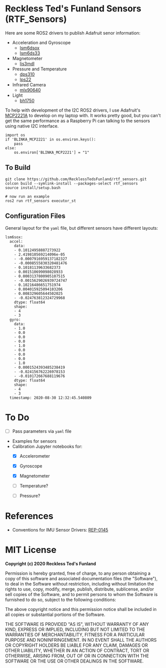 # Reckless Ted's Funland Sensors (RTF_Sensors)

Here are some ROS2 drivers to publish Adafruit senor information:

- Acceleration and Gyroscope
    - [lsm6dsox](https://www.adafruit.com/product/4517)
    - [lsm6ds33](https://www.adafruit.com/product/4485)
- Magnetometer
    - [lis3mdl](https://www.adafruit.com/product/4517)
- Pressure and Temperature
    - [dps310](https://www.adafruit.com/product/4494)
    - [lps22](https://www.adafruit.com/product/4633)
- Infrared Camera
    - [mlx90640](https://www.adafruit.com/product/4469)
- Light
    - [bh1750](https://www.adafruit.com/product/4681)

To help with development of the I2C ROS2 drivers, I use Adafruit's
[MCP2221A](https://www.adafruit.com/product/4471) to develop on my laptop with.
It works pretty good, but you can't get the same performance as a Raspberry Pi
can talking to the sensors using native I2C interface.

```
import os
if 'BLINKA_MCP2221' in os.environ.keys():
    pass
else:
    os.environ['BLINKA_MCP2221'] = "1"
```

## To Build

```
git clone https://github.com/RecklessTedsFunland/rtf_sensors.git
colcon build --symlink-install --packages-select rtf_sensors
source install/setup.bash

# now run an example
ros2 run rtf_sensors executor_st
```

## Configuration Files

General layout for the `yaml` file, but different sensors have different
layouts:

```
lsm6sox:
  accel:
    data:
    - 0.10124958887273922
    - 2.419810569214096e-05
    - -0.0007916959137182327
    - -0.0008555830320481476
    - 0.10181139633682373
    - 0.001510699098028933
    - 0.0003137800905107515
    - -0.0015629026939724747
    - 0.10216486651751974
    - 0.004015925094103206
    - 0.008329605644502025
    - -0.024763812324729968
    dtype: float64
    shape:
    - 4
    - 3
  gyro:
    data:
    - 1.0
    - 0.0
    - 0.0
    - 0.0
    - 1.0
    - 0.0
    - 0.0
    - 0.0
    - 1.0
    - 0.0001524393485238419
    - -0.024156762226978153
    - -0.010172667688119676
    dtype: float64
    shape:
    - 4
    - 3
  timestamp: 2020-08-30 12:32:45.540809
```

# To Do

- [ ] Pass parameters via `yaml` file
- Examples for sensors
- Calibration Jupyter notebooks for:
    - [x] Accelerometer
    - [x] Gyroscope
    - [x] Magnetometer
    - [ ] Temperature?
    - [ ] Pressure?


# References

- Conventions for IMU Sensor Drivers: [REP-0145](http://docs.ros.org/independent/api/rep/html/rep-0145.html)

# MIT License

**Copyright (c) 2020 Reckless Ted's Funland**

Permission is hereby granted, free of charge, to any person obtaining a copy
of this software and associated documentation files (the "Software"), to deal
in the Software without restriction, including without limitation the rights
to use, copy, modify, merge, publish, distribute, sublicense, and/or sell
copies of the Software, and to permit persons to whom the Software is
furnished to do so, subject to the following conditions:

The above copyright notice and this permission notice shall be included in all
copies or substantial portions of the Software.

THE SOFTWARE IS PROVIDED "AS IS", WITHOUT WARRANTY OF ANY KIND, EXPRESS OR
IMPLIED, INCLUDING BUT NOT LIMITED TO THE WARRANTIES OF MERCHANTABILITY,
FITNESS FOR A PARTICULAR PURPOSE AND NONINFRINGEMENT. IN NO EVENT SHALL THE
AUTHORS OR COPYRIGHT HOLDERS BE LIABLE FOR ANY CLAIM, DAMAGES OR OTHER
LIABILITY, WHETHER IN AN ACTION OF CONTRACT, TORT OR OTHERWISE, ARISING FROM,
OUT OF OR IN CONNECTION WITH THE SOFTWARE OR THE USE OR OTHER DEALINGS IN THE
SOFTWARE.
